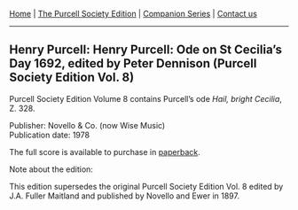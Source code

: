 [Home](/index.md)  |  [The Purcell Society Edition](/purcell-society-edition.md)  |  [Companion Series](/purcell-society-companion-series.md)  |  [Contact us](/contact-us.md)

***  

## Henry Purcell: Henry Purcell: Ode on St Cecilia’s Day 1692, edited by Peter Dennison (Purcell Society Edition Vol. 8)  

Purcell Society Edition Volume 8 contains Purcell’s ode *Hail, bright Cecilia*, Z. 328.  

Publisher: Novello & Co. (now Wise Music)  
Publication date: 1978  

The full score is available to purchase in [paperback](https://www.musicroom.com/product/musnov151008/henry-purcell-ode-on-st-cecilia-s-day-1692-mixed-choir.aspx).  

Note about the edition:  

This edition supersedes the original Purcell Society Edition Vol. 8 edited by J.A. Fuller Maitland and published by Novello and Ewer in 1897.
